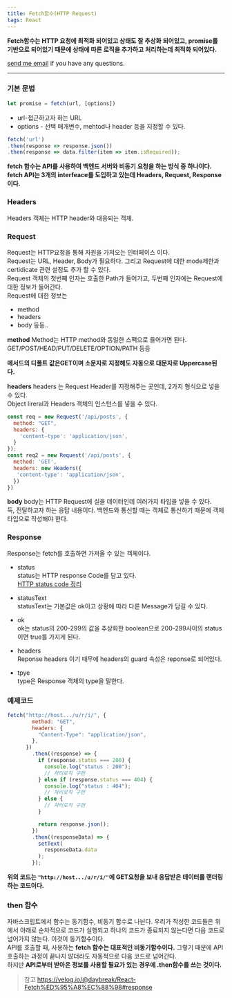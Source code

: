 ```yaml
---
title: Fetch함수(HTTP Request)
tags: React
---
```


**Fetch함수는 HTTP 요청에 최적화 되어있고 상태도 잘 추상화 되어있고, promise를 기반으로 되어있기 때문에 상태에 따른 로직을 추가하고 처리하는데 최적화 되어있다.**  

[send me email](mailto:jewel7492@gmail.com) if you have any questions.

<!--more-->

---

### 기본 문법  

```javascript
let promise = fetch(url, [options])
```
* url-접근하고자 하는 URL  
* options - 선택 매개변수, mehtod나 header 등을 지정할 수 있다.  


```javascript
fetch('url')
.then(response => response.json())
.then(response => data.filter(item => item.isRequired));
```
**fetch 함수는 API를 사용하여 백엔드 서버와 비동기 요청을 하는 방식 중 하나이다.**  
**fetch API는 3개의 interfeace를 도입하고 있는데 Headers, Request, Response이다.**  

### Headers  
Headers 객체는 HTTP header와 대응되는 객체.  

### Request  
Request는 HTTP요청을 통해 자원을 가져오는 인터페이스 이다.  
Request는 URL, Header, Body가 필요하다. 그리고 Request에 대한 mode제한과 certidicate 관련 설정도 추가 할 수 있다.  
Request 객체의 첫번째 인자는 호출한 Path가 들어가고, 두번째 인자에는 Request에 대한 정보가 들어간다.  
Request에 대한 정보는  
* method
* headers
* body 등등..  

**method**
Method는 HTTP method와 동일한 스팩으로 들어가면 된다. GET/POST/HEAD/PUT/DELETE/OPTION/PATH 등등

**메서드의 디폴트 값은GET이며 소문자로 지정해도 자동으로 대문자로 Uppercase된다.**  

**headers**
headers 는 Request Header를 지정해주는 곳인데, 2가지 형식으로 넣을 수 있다.  
Object lireral과 Headers 객체의 인스턴스를 넣을 수 있다.  
```javascript
const req = new Request('/api/posts', {
  method: "GET",
  headers: {
    'content-type': 'application/json',
  }
});
const req2 = new Request('/api/posts', {
  method: 'GET',
  headers: new Headers({
   'content-type': 'application/json',
  })
})
```

**body**
body는 HTTP Request에 실을 데이터인데 여러가지 타입을 넣을 수 있다.  
득, 전달하고자 하는 응답 내용이다. 백엔드와 통신할 때는 객체로 통신하기 때문에 객체타입으로 작성해야 한다.  

### Response  
Response는 fetch를 호출하면 가져올 수 있는 객체이다.  

* status  
status는 HTTP response Code를 담고 있다.  
[HTTP status code 정리](https://limjunho.github.io/2020/10/10/Node.js-Restful-API.html#http-%EC%9D%91%EB%8B%B5-%EC%83%81%ED%83%9C-%EC%BD%94%EB%93%9C)  

* statusText  
statusText는 기본값은 ok이고 상황에 따라 다른 Message가 담길 수 있다.  

* ok  
ok는 status의 200-299의 값을 추상화한 boolean으로 200-299사이의 status이면 true를 가지게 된다.  

* headers  
Reponse headers 이기 때무에 headers의 guard 속성은 reponse로 되어있다.  

* tpye  
type은 Response 객체의 type을 말한다.  

### 예제코드  
```javascript
fetch("http://host.../u/r/i/", {
        method: "GET",
        headers: {
          "Content-Type": "application/json",
        },
      })
        .then((response) => {
          if (response.status === 200) {
            console.log("status : 200");
            // 처리로직 구현
          } else if (response.status === 404) {
            console.log("status : 404");
            // 처리로직 구현
          } else {
            // 처리로직 구현
          }

          return response.json();
        })
        .then((responseData) => {
          setText(
            responseData.data
          );
        });
```
**위의 코드는 ```"http://host.../u/r/i/"```에 GET요청을 보내 응답받은 데이터를 랜더링하는 코드이다.**  

### then 함수  

자바스크립트에서 함수는 동기함수, 비동기 함수로 나뉜다. 우리가 작성한 코드들은 위에서 아래로 순차적으로 코드가 실행되고 하나의 코드가 종료되지 않는다면 다음 코드로 넘어가지 않는다. 이것이 동기함수이다.  
API를 호출할 때, 사용하는 **fetch 함수는 대표적인 비동기함수이다.** 그렇기 때문에 API호출하는 과정이 끝나지 않더라도 자동적으로 다음 코드로 넘어간다.  
하지만 **API로부터 받아온 정보를 사용할 필요가 있는 경우에 .then함수를 쓰는 것이다.**

> 참고 
> https://velog.io/@daybreak/React-Fetch%ED%95%A8%EC%88%98#response